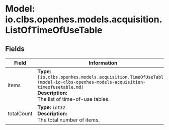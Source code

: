 # Model: io.clbs.openhes.models.acquisition.ListOfTimeOfUseTable

## Fields

| Field | Information |
| --- | --- |
| items | <b>Type:</b> `[io.clbs.openhes.models.acquisition.TimeOfUseTable](model-io-clbs-openhes-models-acquisition-timeofusetable.md)`<br><b>Description:</b><br>The list of time-of-use tables. |
| totalCount | <b>Type:</b> `int32`<br><b>Description:</b><br>The total number of items. |

